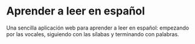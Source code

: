 # Aprender a leer en español

Una sencilla aplicación web para aprender a leer en español: empezando por las vocales, siguiendo con las sílabas y terminando con palabras.
